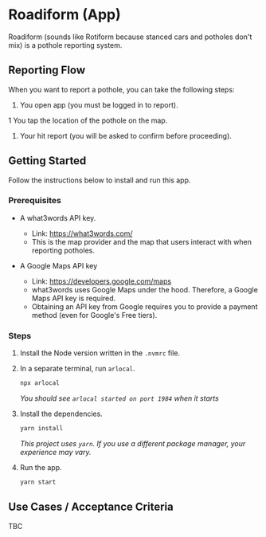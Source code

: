 # Roadiform (App)

Roadiform (sounds like Rotiform because stanced cars and potholes don't mix) is
a pothole reporting system.

## Reporting Flow

When you want to report a pothole, you can take the following steps:

1. You open app (you must be logged in to report).

1 You tap the location of the pothole on the map.

1. Your hit report (you will be asked to confirm before proceeding).

## Getting Started

Follow the instructions below to install and run this app.

### Prerequisites

- A what3words API key.

  - Link: https://what3words.com/
  - This is the map provider and the map that users interact with when reporting
    potholes.

- A Google Maps API key

  - Link: https://developers.google.com/maps
  - what3words uses Google Maps under the hood. Therefore, a Google Maps API key
    is required.
  - Obtaining an API key from Google requires you to provide a payment method
    (even for Google's Free tiers).

### Steps

1. Install the Node version written in the `.nvmrc` file.

1. In a separate terminal, run `arlocal`.

   ```bash
   npx arlocal
   ```

   _You should see `arlocal started on port 1984` when it starts_

1. Install the dependencies.

   ```bash
   yarn install
   ```

   _This project uses `yarn`. If you use a different package manager, your
   experience may vary._

1. Run the app.

   ```bash
   yarn start
   ```

## Use Cases / Acceptance Criteria

TBC
